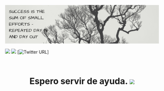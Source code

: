 <div id="header" align="center">
  <img src="https://github.com/gdrenteriag/gdrenteriag/blob/main/Banner.png" width="800"/>
</div>

[![](https://img.shields.io/badge/LinkedIn-0077B5?style=for-the-badge&logo=linkedin&logoColor=white)](https://www.linkedin.com/in/gdrenteria/)
[![](https://img.shields.io/badge/Página_Web-yelow?style=for-the-badge&logo=medium&logoColor=white)](https://gerardorenteria.blog/)
[![Twitter URL](https://img.shields.io/twitter/url?style=social&url=https%3A%2F%2Ftwitter.com%2Fgdrenteria)]

<div id="badges" align="center">
<img src="https://visitor-badge-reloaded.herokuapp.com/badge?page_id=gdrenteriag.gdrenteriag&color=00cf00" alt=""/>

<h1>
  Espero servir de ayuda.
  <img src="https://media.giphy.com/media/dwGJLOdbWULVRIBBfz/giphy.gif" width="30px"/>
</h1>
